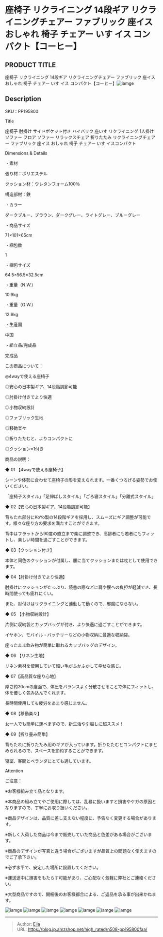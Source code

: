 # 座椅子 リクライニング 14段ギア リクライニングチェアー ファブリック 座イス おしゃれ 椅子 チェアー いす イス コンパクト【コーヒー】


## PRODUCT TITLE 

座椅子 リクライニング 14段ギア リクライニングチェアー ファブリック 座イス おしゃれ 椅子 チェアー いす イス コンパクト【コーヒー】![iamge](https://b2bfiles1.gigab2b.cn/image/wkseller/304/20211125_938d7e88ec7f8ef211dcee0f13924185.jpg)

## Description

SKU：PP195800

Title

座椅子 肘掛け サイドポケット付き ハイバック 座いす リクライニング 1人掛けソファー フロア ソファー リラックスチェア 折りたたみ リクライニングチェアー ファブリック 座イス おしゃれ 椅子 チェアー いす イスコンパクト

Dimensions &amp; Details


・素材

張り材：ポリエステル

クッション材：ウレタンフォーム100％

構造部材：鉄

・カラー

ダークブルー、ブラウン、ダークグレー、ライトグレー、ブルーグレー

・商品サイズ

71×101×65cm

・梱包数

1

・梱包サイズ

64.5×56.5×32.5cm

・重量（N.W.）

10.9kg

・重量（G.W.）

12.9kg

・生産国

中国

・組立品/完成品

完成品


この商品について：

◎4wayで使える座椅子

◎安心の日本製ギア、14段階調節可能　

◎肘掛け付きでより快適

◎小物収納設計

◎ファブリック生地

◎移動楽々

◎折りたたむと、よりコンパクトに

◎クッション×1付き



商品の説明：

◆ 01 【4wayで使える座椅子】

シーンや体勢に合わせて座椅子の形を変えられます。一番くつろげる姿勢でお使いください。

「座椅子スタイル」「足伸ばしスタイル」「ごろ寝スタイル」「分離式スタイル」



◆ 02【安心の日本製ギア、14段階調節可能】

背もたれ部分にKoYo製の14段階ギアを採用し、スムーズにギア調整が可能です。様々な座り方の要求を満たすことができます。

背中はフラットから90度の直立まで楽に調整でき、高齢者にも若者にもフィットし、楽しい時間を過ごすことができます。



◆ 03【クッション付き】

本体と同色のクッションが付属し、腰に当てクッションまたは枕として使用できます。



◆ 04【肘掛け付きでより快適】

肘掛けにクッションがたっぷり、読書の際などに肩や腰への負担が軽減でき、長時間使っても疲れにくい。

また、肘付けはリクライニングと連動して動くので、邪魔にならない。



◆ 05 【小物収納設計】

片側に収納袋とカップバッグが付き、より快適に過ごすことができます。

イヤホン、モバイル・バッテリーなどの小物収納に最適な収納袋。

座ったまま飲み物が簡単に取れるカップバッグのデザイン。



◆ 06 【リネン生地】

リネン素材を使用していて細い毛がふかふかして幸せな感じ。



◆ 07【高品質な座り心地】

厚さ約20cmの座面で、体圧をバランスよく分散させることで体にフィットし、体を優しく包み込んでくれます。

長時間使用しても疲労をあまり感じません。



◆ 08【移動楽々】

女一人でも簡単に運べますので、新生活や引越しに超ススメ！



◆ 09【折り畳み簡単】

背もたれに折りたたみ用のギアが入っています。折りたたむとコンパクトにまとめられるので、スペースを節約することができます。

寝室、客間とベランダにとても適しています。





Attention

ご注意：

※お客様組み立て品となります。

※本商品の組み立てやご使用に際しては、乱暴に扱いますと損害やケガの原因となりますので、丁寧にお取り扱いください。

※商品デザインは、品質に差し支えない程度に、予告なく変更する場合があります。

※新しく入荷した商品は今まで販売していた商品と色差がある場合がございます。

※商品のデザインが写真と違う場合がございますが品質上の問題なく使えますのでご了承下さい。

※必ず水平で、安定した場所に設置してください。

※運送途中に損害をもたらす可能があり、ご心配なく気軽に弊社とご連絡ください。

※大型商品ですので、開梱後のお客様都合による、ご返品を承る事が出来かねます。









![iamge](https://b2bfiles1.gigab2b.cn/image/wkseller/304/20220727_d5e049e11fe5664785f3d13002595efb.jpg)
![iamge](https://b2bfiles1.gigab2b.cn/image/wkseller/304/20211125_d89cc15944eed586069e0bbea5264087.jpg)
![iamge](https://b2bfiles1.gigab2b.cn/image/wkseller/304/20211125_10abad2931c4898d078bb0055d250425.jpg)
![iamge](https://b2bfiles1.gigab2b.cn/image/wkseller/304/20211125_e231a2d84510b0d743a3673750b33d28.jpg)
![iamge](https://b2bfiles1.gigab2b.cn/image/wkseller/304/20211125_3d6d31cd2717ea1bc3ebb2acf0441c04.jpg)
![iamge](https://b2bfiles1.gigab2b.cn/image/wkseller/304/20211125_30306e16d8c8391818229b3aaea98cf0.jpg)
![iamge](https://b2bfiles1.gigab2b.cn/image/wkseller/304/PP195800CAA/20200903_a9c5bac002c6083b45260946131f72d4.jpg)


---

> Author: [Ella](https://blog.jp.amzshop.net/)  
> URL: https://blog.jp.amzshop.net/high_rated/n508-pp195800faa/  

